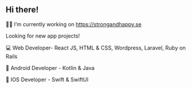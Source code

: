 ## Hi there!

🧑‍💻 I’m currently working on https://strongandhappy.se

Looking for new app projects!

💻 Web Developer- React JS, HTML & CSS, Wordpress, Laravel, Ruby on Rails

📱 Android Developer - Kotlin & Java

📱 IOS Developer - Swift & SwiftUI 
